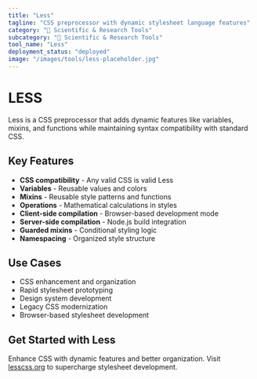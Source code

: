 ```yaml
---
title: "Less"
tagline: "CSS preprocessor with dynamic stylesheet language features"
category: "🔬 Scientific & Research Tools"
subcategory: "🔬 Scientific & Research Tools"
tool_name: "Less"
deployment_status: "deployed"
image: "/images/tools/less-placeholder.jpg"
---
```


# LESS

Less is a CSS preprocessor that adds dynamic features like variables, mixins, and functions while maintaining syntax compatibility with standard CSS.

## Key Features

- **CSS compatibility** - Any valid CSS is valid Less
- **Variables** - Reusable values and colors
- **Mixins** - Reusable style patterns and functions
- **Operations** - Mathematical calculations in styles
- **Client-side compilation** - Browser-based development mode
- **Server-side compilation** - Node.js build integration
- **Guarded mixins** - Conditional styling logic
- **Namespacing** - Organized style structure

## Use Cases

- CSS enhancement and organization
- Rapid stylesheet prototyping
- Design system development
- Legacy CSS modernization
- Browser-based stylesheet development

## Get Started with Less

Enhance CSS with dynamic features and better organization. Visit [lesscss.org](https://lesscss.org) to supercharge stylesheet development.